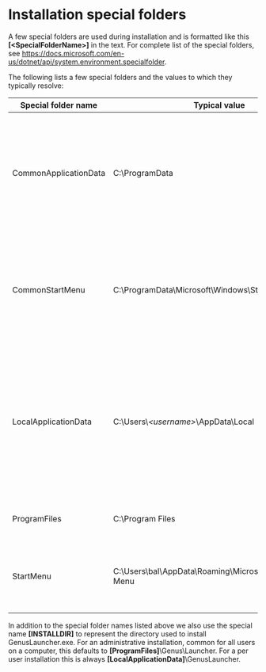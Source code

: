 # Installation special folders

A few special folders are used during installation and is formatted like this  **[\<SpecialFolderName\>]** in the text. For complete list of the special folders, see https://docs.microsoft.com/en-us/dotnet/api/system.environment.specialfolder.

The following lists a few special folders and the values to which they typically resolve:

| Special folder name   | Typical value                                             | Description   |
|-----------------------|-----------------------------------------------------------|---------------|
| CommonApplicationData | C:\ProgramData                                            | The directory that serves as a common repository for application-specific data that is used by all users. | 
| CommonStartMenu       | C:\ProgramData\Microsoft\Windows\Start Menu               | The file system directory that contains the programs and folders that appear on the Start menu for all users. |
| LocalApplicationData  | C:\Users\\_\<username\>_\AppData\Local                    | The directory that serves as a common repository for application-specific data that is used by the current, non-roaming user. |
| ProgramFiles          | C:\Program Files                                          | The program files directory. |
| StartMenu             | C:\Users\bal\AppData\Roaming\Microsoft\Windows\Start Menu | The directory that contains the current user's Start menu items. |

In addition to the special folder names listed above we also use the special name **[INSTALLDIR]** to represent the directory used to install GenusLauncher.exe. For an administrative installation, common for all users on a computer, this defaults to **[ProgramFiles]**\Genus\Launcher. For a per user installation this is always **[LocalApplicationData]**\GenusLauncher.


